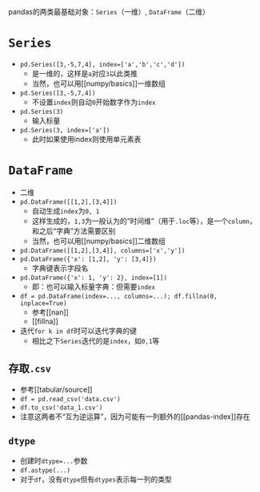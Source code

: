 pandas的两类最基础对象：`Series`（一维）, `DataFrame`（二维）
#  `Series`
- `pd.Series([3,-5,7,4], index=['a','b','c','d'])`
  - 是一维的，这样是`a`对应`3`以此类推
  - 当然，也可以用[[numpy/basics]]一维数组
- `pd.Series([3,-5,7,4])`
  - 不设置`index`则自动`0`开始数字作为`index`
- `pd.Series(3)`
  - 输入标量
- `pd.Series(3, index=['a'])`
  - 此时如果使用index则使用单元素表
# `DataFrame`
- 二维
- `pd.DataFrame([[1,2],[3,4]])`
  - 自动生成`index`为`0, 1`
  - 这样生成的，`1,3`为一般认为的“时间维”（用于`.loc`等），是一个`column`，和之后“字典”方法需要区别
  - 当然，也可以用[[numpy/basics]]二维数组
- `pd.DataFrame([[1,2],[3,4]], columns=['x','y'])`
- `pd.DataFrame({'x': [1,2], 'y': [3,4]})`
  - 字典键表示字段名
- `pd.DataFrame({'x': 1, 'y': 2}, index=[1])`
  - 即：也可以输入标量字典：但需要`index`
- `df = pd.DataFrame(index=..., columns=...); df.fillna(0, inplace=True)`
  - 参考[[nan]]
  - [[fillna]]
- 迭代`for k in df`时可以迭代字典的键
  - 相比之下`Series`迭代的是`index`，如`0,1`等
## 存取`.csv`
- 参考[[tabular/source]]
- `df = pd.read_csv('data.csv')`
- `df.to_csv('data_1.csv')`
- 注意这两者不“互为逆运算”，因为可能有一列额外的[[pandas-index]]存在
## `dtype`
- 创建时`dtype=...`参数
- `df.astype(...)`
- 对于`df`，没有`dtype`但有`dtypes`表示每一列的类型